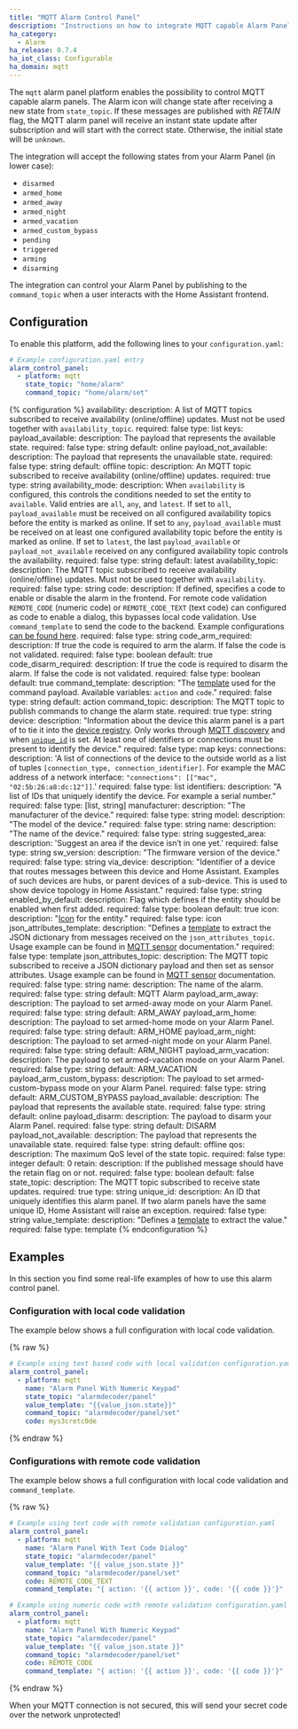 ```yaml
---
title: "MQTT Alarm Control Panel"
description: "Instructions on how to integrate MQTT capable Alarm Panels into Home Assistant."
ha_category:
  - Alarm
ha_release: 0.7.4
ha_iot_class: Configurable
ha_domain: mqtt
---
```


The `mqtt` alarm panel platform enables the possibility to control MQTT capable alarm panels. The Alarm icon will change state after receiving a new state from `state_topic`. If these messages are published with *RETAIN* flag, the MQTT alarm panel will receive an instant state update after subscription and will start with the correct state. Otherwise, the initial state will be `unknown`.

The integration will accept the following states from your Alarm Panel (in lower case):

- `disarmed`
- `armed_home`
- `armed_away`
- `armed_night`
- `armed_vacation`
- `armed_custom_bypass`
- `pending`
- `triggered`
- `arming`
- `disarming`

The integration can control your Alarm Panel by publishing to the `command_topic` when a user interacts with the Home Assistant frontend.

## Configuration

To enable this platform, add the following lines to your `configuration.yaml`:

```yaml
# Example configuration.yaml entry
alarm_control_panel:
  - platform: mqtt
    state_topic: "home/alarm"
    command_topic: "home/alarm/set"
```

{% configuration %}
availability:
  description: A list of MQTT topics subscribed to receive availability (online/offline) updates. Must not be used together with `availability_topic`.
  required: false
  type: list
  keys:
    payload_available:
      description: The payload that represents the available state.
      required: false
      type: string
      default: online
    payload_not_available:
      description: The payload that represents the unavailable state.
      required: false
      type: string
      default: offline
    topic:
      description: An MQTT topic subscribed to receive availability (online/offline) updates.
      required: true
      type: string
availability_mode:
  description: When `availability` is configured, this controls the conditions needed to set the entity to `available`. Valid entries are `all`, `any`, and `latest`. If set to `all`, `payload_available` must be received on all configured availability topics before the entity is marked as online. If set to `any`, `payload_available` must be received on at least one configured availability topic before the entity is marked as online. If set to `latest`, the last `payload_available` or `payload_not_available` received on any configured availability topic controls the availability.
  required: false
  type: string
  default: latest
availability_topic:
  description: The MQTT topic subscribed to receive availability (online/offline) updates. Must not be used together with `availability`.
  required: false
  type: string
code:
  description: If defined, specifies a code to enable or disable the alarm in the frontend. For remote code validation `REMOTE_CODE` (numeric code) or `REMOTE_CODE_TEXT` (text code) can configured as code to enable a dialog, this bypasses local code validation. Use `command_template` to send the code to the backend. Example configurations [can be found here](./#configurations-with-remote-code-validation).
  required: false
  type: string
code_arm_required:
  description: If true the code is required to arm the alarm. If false the code is not validated.
  required: false
  type: boolean
  default: true
code_disarm_required:
  description: If true the code is required to disarm the alarm. If false the code is not validated.
  required: false
  type: boolean
  default: true
command_template:
  description: "The [template](/docs/configuration/templating/#processing-incoming-data) used for the command payload. Available variables: `action` and `code`."
  required: false
  type: string
  default: action
command_topic:
  description: The MQTT topic to publish commands to change the alarm state.
  required: true
  type: string
device:
  description: "Information about the device this alarm panel is a part of to tie it into the [device registry](https://developers.home-assistant.io/docs/en/device_registry_index.html). Only works through [MQTT discovery](/docs/mqtt/discovery/) and when [`unique_id`](#unique_id) is set. At least one of identifiers or connections must be present to identify the device."
  required: false
  type: map
  keys:
    connections:
      description: 'A list of connections of the device to the outside world as a list of tuples `[connection_type, connection_identifier]`. For example the MAC address of a network interface: `"connections": [["mac", "02:5b:26:a8:dc:12"]]`.'
      required: false
      type: list
    identifiers:
      description: "A list of IDs that uniquely identify the device. For example a serial number."
      required: false
      type: [list, string]
    manufacturer:
      description: "The manufacturer of the device."
      required: false
      type: string
    model:
      description: "The model of the device."
      required: false
      type: string
    name:
      description: "The name of the device."
      required: false
      type: string
    suggested_area:
      description: 'Suggest an area if the device isn’t in one yet.'
      required: false
      type: string
    sw_version:
      description: "The firmware version of the device."
      required: false
      type: string
    via_device:
      description: "Identifier of a device that routes messages between this device and Home Assistant. Examples of such devices are hubs, or parent devices of a sub-device. This is used to show device topology in Home Assistant."
      required: false
      type: string
enabled_by_default:
  description: Flag which defines if the entity should be enabled when first added.
  required: false
  type: boolean
  default: true
icon:
  description: "[Icon](/docs/configuration/customizing-devices/#icon) for the entity."
  required: false
  type: icon
json_attributes_template:
  description: "Defines a [template](/docs/configuration/templating/#processing-incoming-data) to extract the JSON dictionary from messages received on the `json_attributes_topic`. Usage example can be found in [MQTT sensor](/integrations/sensor.mqtt/#json-attributes-template-configuration) documentation."
  required: false
  type: template
json_attributes_topic:
  description: The MQTT topic subscribed to receive a JSON dictionary payload and then set as sensor attributes. Usage example can be found in [MQTT sensor](/integrations/sensor.mqtt/#json-attributes-topic-configuration) documentation.
  required: false
  type: string
name:
  description: The name of the alarm.
  required: false
  type: string
  default: MQTT Alarm
payload_arm_away:
  description: The payload to set armed-away mode on your Alarm Panel.
  required: false
  type: string
  default: ARM_AWAY
payload_arm_home:
  description: The payload to set armed-home mode on your Alarm Panel.
  required: false
  type: string
  default: ARM_HOME
payload_arm_night:
  description: The payload to set armed-night mode on your Alarm Panel.
  required: false
  type: string
  default: ARM_NIGHT
payload_arm_vacation:
  description: The payload to set armed-vacation mode on your Alarm Panel.
  required: false
  type: string
  default: ARM_VACATION
payload_arm_custom_bypass:
  description: The payload to set armed-custom-bypass mode on your Alarm Panel.
  required: false
  type: string
  default: ARM_CUSTOM_BYPASS
payload_available:
  description: The payload that represents the available state.
  required: false
  type: string
  default: online
payload_disarm:
  description: The payload to disarm your Alarm Panel.
  required: false
  type: string
  default: DISARM
payload_not_available:
  description: The payload that represents the unavailable state.
  required: false
  type: string
  default: offline
qos:
  description: The maximum QoS level of the state topic.
  required: false
  type: integer
  default: 0
retain:
  description: If the published message should have the retain flag on or not.
  required: false
  type: boolean
  default: false
state_topic:
  description: The MQTT topic subscribed to receive state updates.
  required: true
  type: string
unique_id:
   description: An ID that uniquely identifies this alarm panel. If two alarm panels have the same unique ID, Home Assistant will raise an exception.
   required: false
   type: string
value_template:
  description: "Defines a [template](/docs/configuration/templating/#processing-incoming-data) to extract the value."
  required: false
  type: template
{% endconfiguration %}

## Examples

In this section you find some real-life examples of how to use this alarm control panel.

### Configuration with local code validation

The example below shows a full configuration with local code validation.

{% raw %}

```yaml
# Example using text based code with local validation configuration.yaml
alarm_control_panel:
  - platform: mqtt
    name: "Alarm Panel With Numeric Keypad"
    state_topic: "alarmdecoder/panel"
    value_template: "{{value_json.state}}"
    command_topic: "alarmdecoder/panel/set"
    code: mys3cretc0de
```

{% endraw %}

### Configurations with remote code validation

The example below shows a full configuration with local code validation and `command_template`.

{% raw %}

```yaml
# Example using text code with remote validation configuration.yaml
alarm_control_panel:
  - platform: mqtt
    name: "Alarm Panel With Text Code Dialog"
    state_topic: "alarmdecoder/panel"
    value_template: "{{ value_json.state }}"
    command_topic: "alarmdecoder/panel/set"
    code: REMOTE_CODE_TEXT
    command_template: "{ action: '{{ action }}', code: '{{ code }}'}"
```

```yaml
# Example using numeric code with remote validation configuration.yaml
alarm_control_panel:
  - platform: mqtt
    name: "Alarm Panel With Numeric Keypad"
    state_topic: "alarmdecoder/panel"
    value_template: "{{ value_json.state }}"
    command_topic: "alarmdecoder/panel/set"
    code: REMOTE_CODE
    command_template: "{ action: '{{ action }}', code: '{{ code }}'}"
```

{% endraw %}

<div class='note warning'>

When your MQTT connection is not secured, this will send your secret code over the network unprotected!

</div>
